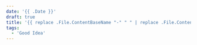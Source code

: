 ```yaml
---
date: '{{ .Date }}'
draft: true
title: '{{ replace .File.ContentBaseName "-" " " | replace .File.ContentBaseName "_" " " | title }}'
tags: 
  - 'Good Idea'
---
```

